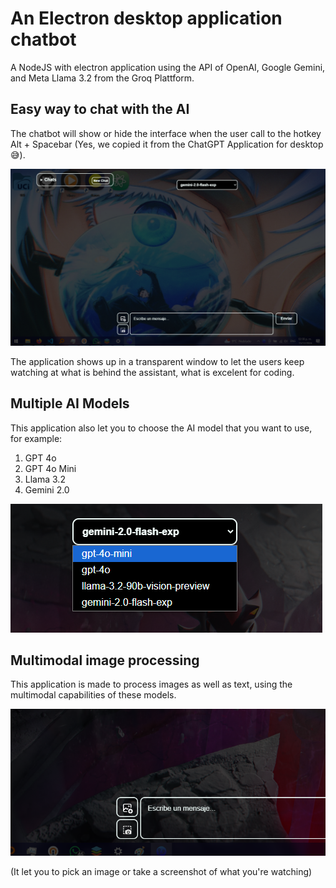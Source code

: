 # An Electron desktop application chatbot
A NodeJS with electron application using the API of OpenAI, Google Gemini, and Meta Llama 3.2 from the Groq Plattform.

## Easy way to chat with the AI
The chatbot will show or hide the interface when the user call to the hotkey Alt + Spacebar (Yes, we copied it from the ChatGPT Application for desktop 😅).

![alt text](image.png)

The application shows up in a transparent window to let the users keep watching at what is behind the assistant, what is excelent for coding.

## Multiple AI Models
This application also let you to choose the AI model that you want to use, for example:
1. GPT 4o
2. GPT 4o Mini
2. Llama 3.2
3. Gemini 2.0

![alt text](image-1.png)

## Multimodal image processing
This application is made to process images as well as text, using the multimodal capabilities of these models.

![alt text](image-2.png)

(It let you to pick an image or take a screenshot of what you're watching)